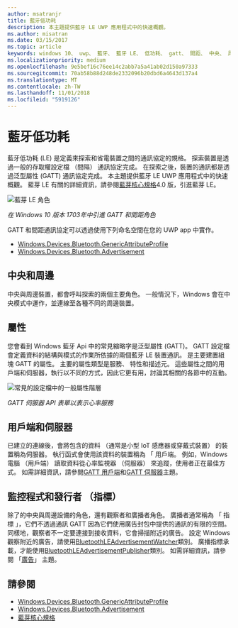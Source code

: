 ```yaml
---
author: msatranjr
title: 藍牙低功耗
description: 本主題提供藍牙 LE UWP 應用程式中的快速概觀。
ms.author: misatran
ms.date: 03/15/2017
ms.topic: article
keywords: windows 10、 uwp、 藍牙、 藍牙 LE、 低功耗、 gatt、 間距、 中央、 周邊設備、 用戶端、 伺服器、 監看員、 發行者
ms.localizationpriority: medium
ms.openlocfilehash: 9e5bef16c76ee14c2abb7a5a41ab02d150a97333
ms.sourcegitcommit: 70ab58b88d248de2332096b20dbd6a4643d137a4
ms.translationtype: MT
ms.contentlocale: zh-TW
ms.lasthandoff: 11/01/2018
ms.locfileid: "5919126"
---
```

# <a name="bluetooth-low-energy"></a>藍牙低功耗
藍牙低功耗 (LE) 是定義來探索和省電裝置之間的通訊協定的規格。 探索裝置是透過一般的存取權設定檔 （間隔） 通訊協定完成。 在探索之後，裝置的通訊都是透過泛型屬性 (GATT) 通訊協定完成。 本主題提供藍牙 LE UWP 應用程式中的快速概觀。 藍芽 LE 有關的詳細資訊，請參閱[藍芽核心規格](https://www.bluetooth.com/specifications/bluetooth-core-specification)4.0 版，引進藍芽 LE。 

![藍芽 LE 角色](images/gatt-roles.png)

*在 Windows 10 版本 1703年中引進 GATT 和間距角色*

GATT 和間距通訊協定可以透過使用下列命名空間在您的 UWP app 中實作。
- [Windows.Devices.Bluetooth.GenericAttributeProfile](https://docs.microsoft.com/en-us/uwp/api/windows.devices.bluetooth.genericattributeprofile)
- [Windows.Devices.Bluetooth.Advertisement](https://docs.microsoft.com/en-us/uwp/api/windows.devices.bluetooth.genericattributeprofile)

## <a name="central-and-peripheral"></a>中央和周邊
中央與周邊裝置，都會呼叫探索的兩個主要角色。 一般情況下，Windows 會在中央模式中運作，並連線至各種不同的周邊裝置。 

## <a name="attributes"></a>屬性
您會看到 Windows 藍牙 Api 中的常見縮略字是泛型屬性 (GATT)。 GATT 設定檔會定義資料的結構與模式的作業所依據的兩個藍牙 LE 裝置通訊。 是主要建置組塊 GATT 的屬性。 主要的屬性類型是服務、 特性和描述元。 這些屬性之間的用戶端和伺服器，執行以不同的方式，因此它更有用，討論其相關的各節中的互動。 

![常見的設定檔中的一般屬性階層](images/gatt-service.png)

*GATT 伺服器 API 表單以表示心率服務*

## <a name="client-and-server"></a>用戶端和伺服器
已建立的連線後，會將包含的資料 （通常是小型 IoT 感應器或穿戴式裝置） 的裝置稱為伺服器。 執行函式會使用該資料的裝置稱為 「 用戶端。 例如，Windows 電腦 （用戶端） 讀取資料從心率監視器 （伺服器） 來追蹤，使用者正在最佳方式。 如需詳細資訊，請參閱[GATT 用戶端](gatt-client.md)和[GATT 伺服器](gatt-server.md)主題。

## <a name="watchers-and-publishers-beacons"></a>監控程式和發行者 （指標）
除了的中央與周邊設備的角色，還有觀察者和廣播者角色。 廣播者通常稱為 「 指標 」，它們不透過通訊 GATT 因為它們使用廣告封包中提供的通訊的有限的空間。 同樣地，觀察者不一定要連接到接收資料，它會掃描附近的廣告。 設定 Windows 觀察附近的廣告，請使用[BluetoothLEAdvertisementWatcher](https://docs.microsoft.com/en-us/uwp/api/windows.devices.bluetooth.advertisement.bluetoothleadvertisementwatcher)類別。 廣播指標承載，才能使用[BluetoothLEAdvertisementPublisher](https://docs.microsoft.com/en-us/uwp/api/windows.devices.bluetooth.advertisement.bluetoothleadvertisementpublisher)類別。 如需詳細資訊，請參閱 「[廣告](ble-beacon.md)」 主題。

## <a name="see-also"></a>請參閱
- [Windows.Devices.Bluetooth.GenericAttributeProfile](https://docs.microsoft.com/en-us/uwp/api/windows.devices.bluetooth.genericattributeprofile)
- [Windows.Devices.Bluetooth.Advertisement](https://docs.microsoft.com/en-us/uwp/api/windows.devices.bluetooth.genericattributeprofile)
- [藍芽核心規格](https://www.bluetooth.com/specifications/bluetooth-core-specification)